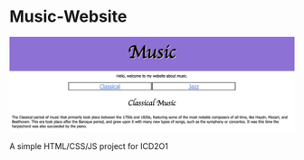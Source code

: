 # Music-Website

![website screenshot](screenshots/image.png)

A simple HTML/CSS/JS project for ICD2O1
